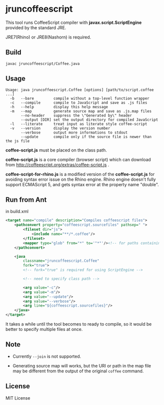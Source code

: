 
jruncoffeescript
================

This tool runs CoffeeScript compiler with **javax.script.ScriptEngine** provided by the standard JRE.

JRE7(Rhino) or JRE8(Nashorn) is required.


Build
-----

```
javac jruncoffeescript/Coffee.java
```


Usage
-----

```
Usage: java jruncoffeescript.Coffee [options] [path/to/script.coffee ...]
  -b   --bare         compile without a top-level function wrapper
  -c   --compile      compile to JavaScript and save as .js files
  -h   --help         display this help message
  -m   --map          generate source map and save as .js.map files
       --no-header    suppress the \"Generated by\" header
       --output [DIR] set the output directory for compiled JavaScript
  -l   --literate     treat input as literate style coffee-script
  -v   --version      display the version number
       --verbose      output more informations to stdout
       --update       compile only if the source file is newer than the js file
```

**coffee-script.js** must be placed on the class path.

**coffee-script.js** is a core compiler (browser script) which can download from
http://coffeescript.org/extras/coffee-script.js .

**coffee-script-for-rhino.js** is a modified version of the **coffee-script.js**
for avoiding syntax error issue on the Rhino engine.
Rhino engine doesn't fully support ECMAScript 5, and gets syntax error at the property name "double".


Run from Ant
------------

in build.xml

```xml
<target name="compile" description="Compiles coffeescript files">
    <pathconvert property="coffeescript.sourcefiles" pathsep=" ">
        <fileset dir="js">
            <include name="**/*.coffee"/>
        </fileset>
        <mapper type="glob" from="*" to='"*"'/><!-- for paths containing spaces -->
    </pathconvert>

    <java
        classname="jruncoffeescript.Coffee"
        fork="true">
        <!-- fork="true" is required for using ScriptEngine -->

        <!-- need to specify class path -->

        <arg value="-c"/>
        <arg value="-m"/>
        <arg value="--update"/>
        <arg value="--verbose"/>
        <arg line="${coffeescript.sourcefiles}"/>
    </java>
</target>
```

It takes a while until the tool becomes to ready to compile,
so it would be better to specify multiple files at once.


Note
----

* Currently `--join` is not supported.

* Generating source map will works, but the URI or path in the map file may be different from the output of the original `coffee` command.


License
-------

MIT License

